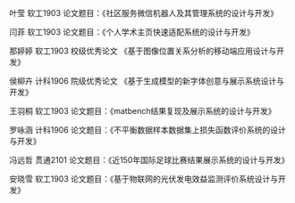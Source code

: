 叶莹 软工1903 论文题目：《社区服务微信机器人及其管理系统的设计与开发》

闫菲 软工1903 论文题目：《个人学术主页快速适配系统的设计与开发》

那婷婷 软工1903 校级优秀论文 《基于图像位置关系分析的移动端应用设计与开发》

侯柳卉 计科1906 院级优秀论文 《基于生成模型的新字体创意与展示系统设计与开发》

王羽桐 软工1903 论文题目：《matbench结果复现及展示系统的设计与开发》

罗咏涵 计科1906 论文题目：《不平衡数据样本数据集上损失函数评价系统的设计与开发》

冯远哲 贯通2101 论文题目：《近150年国际足球比赛结果展示系统的设计与开发》

安晓雪 软工1903 论文题目：《基于物联网的光伏发电效益监测评价系统设计与开发》